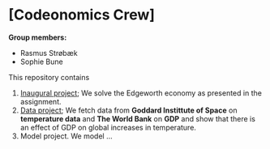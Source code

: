# \[Codeonomics Crew\]

**Group members:**
- Rasmus Strøbæk
- Sophie Bune

This repository contains  
1. [Inaugural project](inauguralproject); We solve the Edgeworth economy as presented in the assignment. 
2. [Data project](dataproject); We fetch data from **Goddard Instittute of Space** on **temperature data** and **The World Bank** on **GDP** and show that there is an effect of GDP on global increases in temperature.
3. Model project. We model ...
